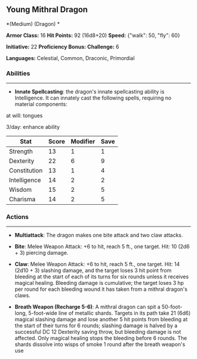## Young Mithral Dragon
*(Medium) (Dragon) *

**Armor Class:** 16
**Hit Points:** 92 (16d8+20)
**Speed:** {"walk": 50, "fly": 60}

**Initiative:** 22
**Proficiency Bonus:**
**Challenge:** 6

**Languages:** Celestial, Common, Draconic, Primordial

### Abilities
 --- 
- **Innate Spellcasting**: the dragon's innate spellcasting ability is Intelligence. It can innately cast the following spells, requiring no material components:

at will: tongues

3/day: enhance ability



| Stat | Score | Modifier | Save |
| ---- | ---- | ---- | ---- |
| Strength | 13 | 1 | 1 |
| Dexterity | 22 | 6 | 9 |
| Constitution | 13 | 1 | 4 |
| Intelligence | 14 | 2 | 2 |
| Wisdom | 15 | 2 | 5 |
| Charisma | 14 | 2 | 5 |

### Actions
 --- 
- **Multiattack**: The dragon makes one bite attack and two claw attacks.

- **Bite**: Melee Weapon Attack: +6 to hit, reach 5 ft., one target. Hit: 10 (2d6 + 3) piercing damage.

- **Claw**: Melee Weapon Attack: +6 to hit, reach 5 ft., one target. Hit: 14 (2d10 + 3) slashing damage, and the target loses 3 hit point from bleeding at the start of each of its turns for six rounds unless it receives magical healing. Bleeding damage is cumulative; the target loses 3 hp per round for each bleeding wound it has taken from a mithral dragon's claws.

- **Breath Weapon (Recharge 5-6)**: A mithral dragon can spit a 50-foot-long, 5-foot-wide line of metallic shards. Targets in its path take 21 (6d6) magical slashing damage and lose another 5 hit points from bleeding at the start of their turns for 6 rounds; slashing damage is halved by a successful DC 12 Dexterity saving throw, but bleeding damage is not affected. Only magical healing stops the bleeding before 6 rounds. The shards dissolve into wisps of smoke 1 round after the breath weapon's use

